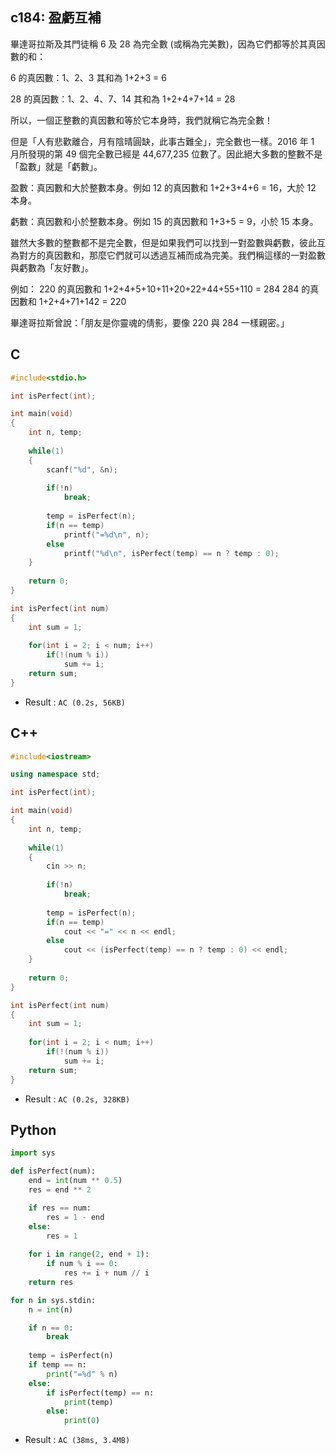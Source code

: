 ## c184: 盈虧互補
畢達哥拉斯及其門徒稱 6 及 28 為完全數 (或稱為完美數)，因為它們都等於其真因數的和：

6 的真因數：1、2、3 其和為 1+2+3 = 6

28 的真因數：1、2、4、7、14 其和為 1+2+4+7+14 = 28

所以，一個正整數的真因數和等於它本身時，我們就稱它為完全數！

但是「人有悲歡離合，月有陰晴圓缺，此事古難全」，完全數也一樣。2016 年 1 月所發現的第 49 個完全數已經是 44,677,235 位數了。因此絕大多數的整數不是「盈數」就是「虧數」。

盈數：真因數和大於整數本身。例如 12 的真因數和 1+2+3+4+6 = 16，大於 12 本身。

虧數：真因數和小於整數本身。例如 15 的真因數和 1+3+5 = 9，小於 15 本身。

雖然大多數的整數都不是完全數，但是如果我們可以找到一對盈數與虧數，彼此互為對方的真因數和，那麼它們就可以透過互補而成為完美。我們稱這樣的一對盈數與虧數為「友好數」。

例如：
220 的真因數和 1+2+4+5+10+11+20+22+44+55+110 = 284
284 的真因數和 1+2+4+71+142 = 220

畢達哥拉斯曾說：「朋友是你靈魂的倩影，要像 220 與 284 一樣親密。」

## C
```C
#include<stdio.h>

int isPerfect(int);

int main(void)
{
	int n, temp;
	
	while(1)
	{
		scanf("%d", &n);
		
		if(!n)
			break;
			
		temp = isPerfect(n);
		if(n == temp)
			printf("=%d\n", n);
		else
			printf("%d\n", isPerfect(temp) == n ? temp : 0);
	}
	
	return 0;
}

int isPerfect(int num)
{
	int sum = 1;
	
	for(int i = 2; i < num; i++)
		if(!(num % i))
			sum += i;
	return sum;
}
```
 * Result : `AC (0.2s, 56KB)`

## C++
```C++
#include<iostream>

using namespace std;

int isPerfect(int);

int main(void)
{
	int n, temp;
	
	while(1)
	{
		cin >> n;
		
		if(!n)
			break;
			
		temp = isPerfect(n);
		if(n == temp)
			cout << "=" << n << endl;
		else
			cout << (isPerfect(temp) == n ? temp : 0) << endl;
	}
	
	return 0;
}

int isPerfect(int num)
{
	int sum = 1;
	
	for(int i = 2; i < num; i++)
		if(!(num % i))
			sum += i;
	return sum;
}
```
 * Result : `AC (0.2s, 328KB)`

## Python
```python
import sys

def isPerfect(num):
    end = int(num ** 0.5)
    res = end ** 2

    if res == num:
        res = 1 - end
    else:
        res = 1
    
    for i in range(2, end + 1):
        if num % i == 0:
            res += i + num // i
    return res

for n in sys.stdin:
    n = int(n)

    if n == 0:
        break
    
    temp = isPerfect(n)
    if temp == n:
        print("=%d" % n)
    else:
        if isPerfect(temp) == n:
            print(temp)
        else:
            print(0)
```
 * Result : `AC (38ms, 3.4MB)`
